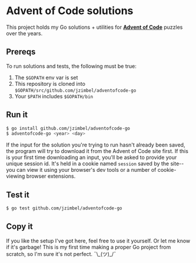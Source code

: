 # Advent of Code solutions

This project holds my Go solutions + utilities for **[Advent of Code](https://adventofcode.com/)** puzzles over the years.

## Prereqs
To run solutions and tests, the following must be true:
1. The `$GOPATH` env var is set
2. This repository is cloned into `$GOPATH/src/github.com/jzimbel/adventofcode-go`
3. Your `$PATH` includes `$GOPATH/bin`

## Run it
```sh
$ go install github.com/jzimbel/adventofcode-go
$ adventofcode-go <year> <day>
```

If the input for the solution you're trying to run hasn't already been saved, the program will try to download it from the Advent of Code site first. If this is your first time downloading an input, you'll be asked to provide your unique session id. It's held in a cookie named `session` saved by the site--you can view it using your browser's dev tools or a number of cookie-viewing browser extensions.

## Test it
```sh
$ go test github.com/jzimbel/adventofcode-go
```

## Copy it
If you like the setup I've got here, feel free to use it yourself. Or let me know if it's garbage! This is my first time making a proper Go project from scratch, so I'm sure it's not perfect. ¯\\\_(ツ)\_/¯
